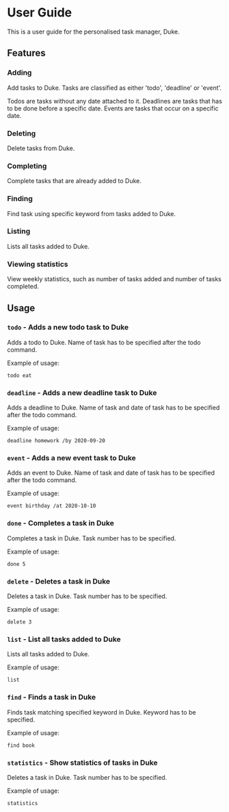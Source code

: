 # User Guide
This is a user guide for the personalised task manager, Duke.

## Features 

### Adding 
Add tasks to Duke. Tasks are classified as either 'todo', 'deadline' or 'event'.

Todos are tasks without any date attached to it.
Deadlines are tasks that has to be done before a specific date.
Events are tasks that occur on a specific date.

### Deleting 
Delete tasks from Duke.

### Completing 
Complete tasks that are already added to Duke.

### Finding
Find task using specific keyword from tasks added to Duke.

### Listing
Lists all tasks added to Duke.

### Viewing statistics
View weekly statistics, such as number of tasks added and number of tasks completed.

## Usage

### `todo` - Adds a new todo task to Duke

Adds a todo to Duke. Name of task has to be specified after the todo command.

Example of usage: 

`todo eat`

### `deadline` - Adds a new deadline task to Duke

Adds a deadline to Duke. Name of task and date of task has to be specified after the todo command.

Example of usage: 

`deadline homework /by 2020-09-20`

### `event` - Adds a new event task to Duke

Adds an event to Duke. Name of task and date of task has to be specified after the todo command.

Example of usage: 

`event birthday /at 2020-10-10`

### `done` - Completes a task in Duke

Completes a task in Duke. Task number has to be specified.

Example of usage: 

`done 5`

### `delete` - Deletes a task in Duke

Deletes a task in Duke. Task number has to be specified.

Example of usage: 

`delete 3`

### `list` - List all tasks added to Duke

Lists all tasks added to Duke.

Example of usage: 

`list`

### `find` - Finds a task in Duke

Finds task matching specified keyword in Duke. Keyword has to be specified.

Example of usage: 

`find book`

### `statistics` - Show statistics of tasks in Duke

Deletes a task in Duke. Task number has to be specified.

Example of usage: 

`statistics`
